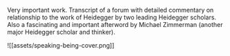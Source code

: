 Very important work. Transcript of a forum with detailed commentary on relationship to the work of Heidegger by two leading Heidegger scholars. Also a fascinating and important afterword by Michael Zimmerman (another major Heidegger scholar and thinker).

![[assets/speaking-being-cover.png]]